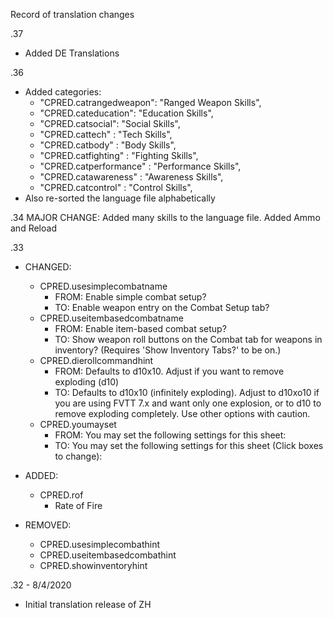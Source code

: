 Record of translation changes

.37
  - Added DE Translations

.36
  - Added categories:
    - "CPRED.catrangedweapon": "Ranged Weapon Skills",
    - "CPRED.cateducation": "Education Skills",
    - "CPRED.catsocial": "Social Skills",
    - "CPRED.cattech" : "Tech Skills",
    - "CPRED.catbody" : "Body Skills",
    - "CPRED.catfighting" : "Fighting Skills",
    - "CPRED.catperformance" : "Performance Skills",
    - "CPRED.catawareness" : "Awareness Skills",
    - "CPRED.catcontrol" : "Control Skills",  
  - Also re-sorted the language file alphabetically
    

.34
    MAJOR CHANGE: Added many skills to the language file.
    Added Ammo and Reload

.33
  - CHANGED:
    - CPRED.usesimplecombatname
      - FROM: Enable simple combat setup?
      - TO: Enable weapon entry on the Combat Setup tab?
    - CPRED.useitembasedcombatname
      - FROM: Enable item-based combat setup?
      - TO: Show weapon roll buttons on the Combat tab for weapons in inventory? (Requires 'Show Inventory Tabs?' to be on.)
    - CPRED.dierollcommandhint
      - FROM: Defaults to d10x10. Adjust if you want to remove exploding (d10)
      - TO: Defaults to d10x10 (infinitely exploding). Adjust to d10xo10 if you are using FVTT 7.x and want only one explosion, or to d10 to remove exploding completely. Use other options with caution.
    - CPRED.youmayset
      - FROM: You may set the following settings for this sheet:
      - TO: You may set the following settings for this sheet (Click boxes to change):

  - ADDED:
    - CPRED.rof
      - Rate of Fire

  - REMOVED:
    - CPRED.usesimplecombathint
    - CPRED.useitembasedcombathint
    - CPRED.showinventoryhint

.32 - 8/4/2020
  - Initial translation release of ZH